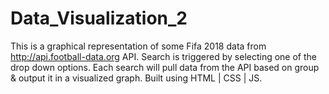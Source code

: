 # Data_Visualization_2
This is a graphical representation of some Fifa 2018 data from http://api.football-data.org API. Search is triggered by selecting one of the drop down options. Each search will pull data from the API based on group & output it in a visualized graph. 
Built using HTML | CSS | JS.

